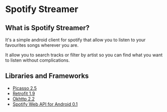 Spotify Streamer
================

## What is Spotify Streamer?
It's a simple android client for spotify that allow you to listen to your favourites songs wherever you are.

It allow you to search tracks or filter by artist so you can find what you want to listen without complications.

## Libraries and Frameworks
* [Picasso 2.5](http://square.github.io/picasso/)
* [Retrofit 1.9](http://square.github.io/retrofit/)
* [Okhttp 2.2](http://square.github.io/okhttp/)
* [Spotify Web API for Android 0.1](https://github.com/kaaes/spotify-web-api-android)
